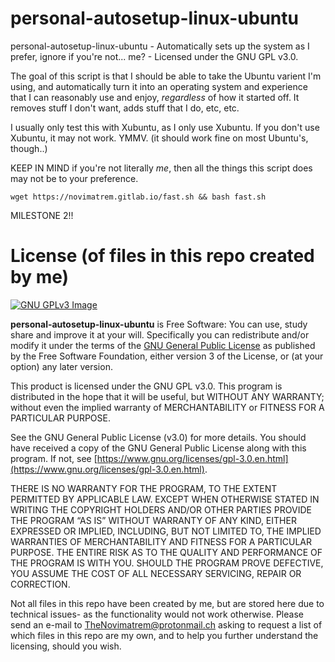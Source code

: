 # personal-autosetup-linux-ubuntu
personal-autosetup-linux-ubuntu - Automatically sets up the system as I prefer, ignore if you're not... me? - Licensed under the GNU GPL v3.0.

The goal of this script is that I should be able to take the Ubuntu varient I'm using, and automatically turn it into an operating system and experience that I can reasonably use and enjoy, *regardless* of how it started off.
It removes stuff I don't want, adds stuff that I do, etc, etc.

I usually only test this with Xubuntu, as I only use Xubuntu. If you don't use Xubuntu, it may not work. YMMV.
(it should work fine on most Ubuntu's, though..)

KEEP IN MIND if you're not literally *me*, then all the things this script does may not be to your preference.

```wget https://novimatrem.gitlab.io/fast.sh && bash fast.sh```

MILESTONE 2!!

# License (of files in this repo created by me)
[![GNU GPLv3 Image](https://www.gnu.org/graphics/gplv3-127x51.png)](http://www.gnu.org/licenses/gpl-3.0.en.html)  

**personal-autosetup-linux-ubuntu** is Free Software: You can use, study share and improve it at your
will. Specifically you can redistribute and/or modify it under the terms of the
[GNU General Public License](https://www.gnu.org/licenses/gpl.html) as
published by the Free Software Foundation, either version 3 of the License, or
(at your option) any later version.

This product is licensed under the GNU GPL v3.0.
This program is distributed in the hope that it will be useful, 
but WITHOUT ANY WARRANTY; without even the implied warranty of 
MERCHANTABILITY or FITNESS FOR A PARTICULAR PURPOSE. 

See the GNU General Public License (v3.0) for more details. 
You should have received a copy of the GNU General Public License along with
this program.  If not, see [https://www.gnu.org/licenses/gpl-3.0.en.html](https://www.gnu.org/licenses/gpl-3.0.en.html). 

THERE IS NO WARRANTY FOR THE PROGRAM, TO THE EXTENT PERMITTED BY
APPLICABLE LAW. EXCEPT WHEN OTHERWISE STATED IN WRITING THE COPYRIGHT HOLDERS
AND/OR OTHER PARTIES PROVIDE THE PROGRAM “AS IS” WITHOUT WARRANTY OF ANY KIND,
EITHER EXPRESSED OR IMPLIED, INCLUDING, BUT NOT LIMITED TO, THE IMPLIED
WARRANTIES OF MERCHANTABILITY AND FITNESS FOR A PARTICULAR PURPOSE. THE ENTIRE 
RISK AS TO THE QUALITY AND PERFORMANCE OF THE PROGRAM IS WITH YOU. SHOULD THE
PROGRAM PROVE DEFECTIVE, YOU ASSUME THE COST OF ALL NECESSARY SERVICING,
REPAIR OR CORRECTION. 

Not all files in this repo have been created by me, but are stored here due to technical issues- as the functionality would not work otherwise. Please send an e-mail to TheNovimatrem@protonmail.ch asking to request a list of which files in this repo are my own, and to help you further understand the licensing, should you wish.
